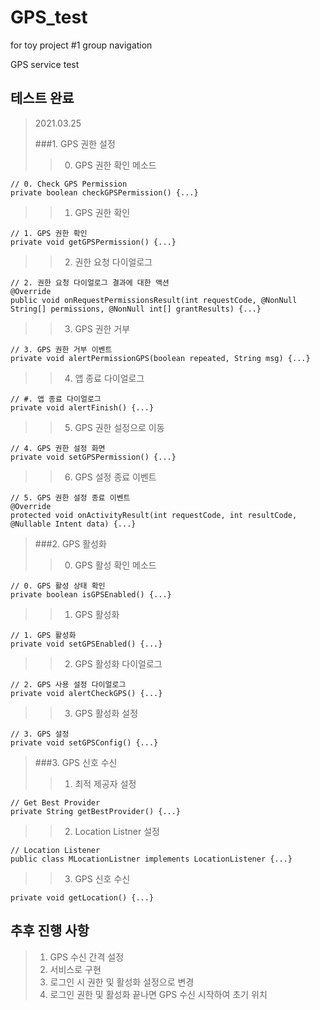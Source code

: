 # GPS_test
 for toy project #1 group navigation

 GPS service test

## 테스트 완료

>2021.03.25
>
>###1. GPS 권한 설정
> > 0) GPS 권한 확인 메소드

    // 0. Check GPS Permission
    private boolean checkGPSPermission() {...}

> > 1) GPS 권한 확인    

    // 1. GPS 권한 확인
    private void getGPSPermission() {...}
    
> > 2) 권한 요청 다이얼로그

    // 2. 권한 요청 다이얼로그 결과에 대한 액션
    @Override
    public void onRequestPermissionsResult(int requestCode, @NonNull String[] permissions, @NonNull int[] grantResults) {...}
    
> > 3) GPS 권한 거부

    // 3. GPS 권한 거부 이벤트
    private void alertPermissionGPS(boolean repeated, String msg) {...}

> > 4) 앱 종료 다이얼로그

    // #. 앱 종료 다이얼로그
    private void alertFinish() {...}
    
> > 5) GPS 권한 설정으로 이동

    // 4. GPS 권한 설정 화면
    private void setGPSPermission() {...}
    
> > 6) GPS 설정 종료 이벤트

    // 5. GPS 권한 설정 종료 이벤트
    @Override
    protected void onActivityResult(int requestCode, int resultCode, @Nullable Intent data) {...}

>###2. GPS 활성화
> > 0) GPS 활성 확인 메소드

    // 0. GPS 활성 상태 확인
    private boolean isGPSEnabled() {...}

> > 1) GPS 활성화

    // 1. GPS 활성화
    private void setGPSEnabled() {...}
    
> > 2) GPS 활성화 다이얼로그

    // 2. GPS 사용 설정 다이얼로그
    private void alertCheckGPS() {...}
    
> > 3) GPS 활성화 설정

    // 3. GPS 설정
    private void setGPSConfig() {...}

>###3. GPS 신호 수신
> > 1) 최적 제공자 설정

    // Get Best Provider
    private String getBestProvider() {...}
    
> > 2) Location Listner 설정

    // Location Listener
    public class MLocationListner implements LocationListener {...}
    
> > 3) GPS 신호 수신

    private void getLocation() {...}
    
## 추후 진행 사항

>1. GPS 수신 간격 설정
>2. 서비스로 구현
>3. 로그인 시 권한 및 활성화 설정으로 변경
>4. 로그인 권한 및 활성화 끝나면 GPS 수신 시작하여 초기 위치 
